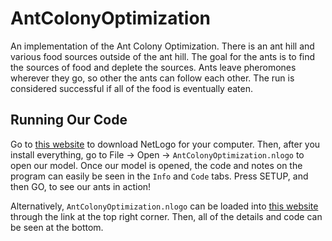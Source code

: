 # AntColonyOptimization

An implementation of the Ant Colony Optimization. There is an ant hill and various food sources outside of the ant hill. The goal for the ants is to find the sources of food and deplete the sources. Ants leave pheromones wherever they go, so other the ants can follow each other. The run is considered successful if all of the food is eventually eaten.

## Running Our Code

Go to [this website](https://ccl.northwestern.edu/netlogo/5.3.1/) to download NetLogo for your computer. Then, after you install everything, go to File -> Open -> `AntColonyOptimization.nlogo` to open our model. Once our model is opened, the code and notes on the program can easily be seen in the `Info` and `Code` tabs. Press SETUP, and then GO, to see our ants in action!

Alternatively, `AntColonyOptimization.nlogo` can be loaded into [this website](http://www.netlogoweb.org/launch#http://www.netlogoweb.org/assets/modelslib/Sample%20Models/Biology/Ants.nlogo) through the link at the top right corner. Then, all of the details and code can be seen at the bottom.
